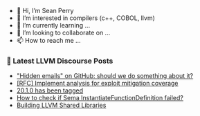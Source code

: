 - 👋 Hi, I’m Sean Perry
- 👀 I’m interested in compilers (c++, COBOL, llvm)
- 🌱 I’m currently learning ...
- 💞️ I’m looking to collaborate on ...
- 📫 How to reach me ...

<!---
s66perry/s66perry is a ✨ special ✨ repository because its `README.md` (this file) appears on your GitHub profile.
You can click the Preview link to take a look at your changes.
--->
### 📕 Latest LLVM Discourse Posts

<!-- DISCOURSE-LLVM:START -->
- [&quot;Hidden emails&quot; on GitHub: should we do something about it?](https://discourse.llvm.org/t/hidden-emails-on-github-should-we-do-something-about-it/74223?page=5#post_84)
- [[RFC] Implement analysis for exploit mitigation coverage](https://discourse.llvm.org/t/rfc-implement-analysis-for-exploit-mitigation-coverage/84326#post_3)
- [20.1.0 has been tagged](https://discourse.llvm.org/t/20-1-0-has-been-tagged/84973#post_3)
- [How to check if Sema InstantiateFunctionDefinition failed?](https://discourse.llvm.org/t/how-to-check-if-sema-instantiatefunctiondefinition-failed/84961#post_5)
- [Building LLVM Shared Libraries](https://discourse.llvm.org/t/building-llvm-shared-libraries/84995#post_4)
<!-- DISCOURSE-LLVM:END -->
